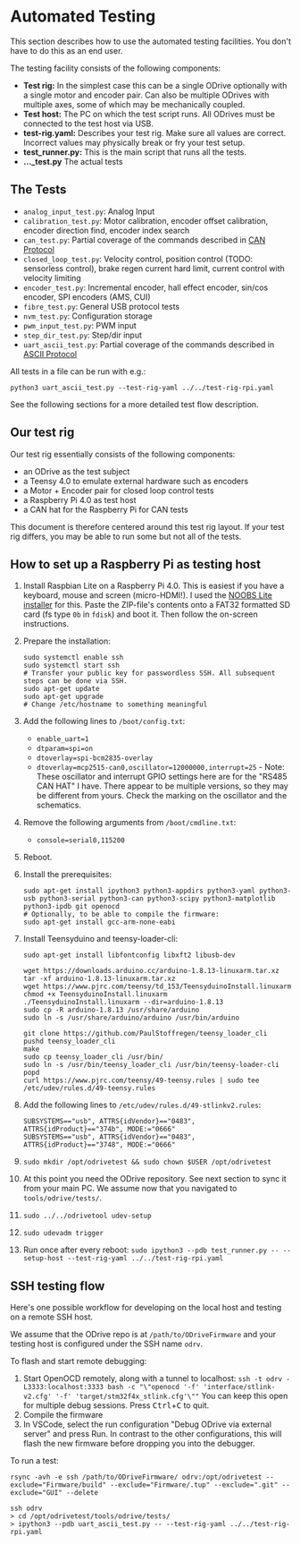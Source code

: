 # Automated Testing

This section describes how to use the automated testing facilities.
You don't have to do this as an end user.

The testing facility consists of the following components:
 * **Test rig:** In the simplest case this can be a single ODrive optionally with a single motor and encoder pair. Can also be multiple ODrives with multiple axes, some of which may be mechanically coupled.
 * **Test host:** The PC on which the test script runs. All ODrives must be connected to the test host via USB.
 * **test-rig.yaml:** Describes your test rig. Make sure all values are correct. Incorrect values may physically break or fry your test setup.
 * **test_runner.py:** This is the main script that runs all the tests.
 * **..._test.py** The actual tests

## The Tests

 - `analog_input_test.py`: Analog Input
 - `calibration_test.py`: Motor calibration, encoder offset calibration, encoder direction find, encoder index search
 - `can_test.py`: Partial coverage of the commands described in [CAN Protocol](can-protocol)
 - `closed_loop_test.py`: Velocity control, position control (TODO: sensorless control), brake regen current hard limit, current control with velocity limiting
 - `encoder_test.py`: Incremental encoder, hall effect encoder, sin/cos encoder, SPI encoders (AMS, CUI)
 - `fibre_test.py`: General USB protocol tests
 - `nvm_test.py`: Configuration storage
 - `pwm_input_test.py`: PWM input
 - `step_dir_test.py`: Step/dir input
 - `uart_ascii_test.py`: Partial coverage of the commands described in [ASCII Protocol](ascii-protocol)

All tests in a file can be run with e.g.:

    python3 uart_ascii_test.py --test-rig-yaml ../../test-rig-rpi.yaml

See the following sections for a more detailed test flow description.

## Our test rig

Our test rig essentially consists of the following components:

 - an ODrive as the test subject
 - a Teensy 4.0 to emulate external hardware such as encoders
 - a Motor + Encoder pair for closed loop control tests
 - a Raspberry Pi 4.0 as test host
 - a CAN hat for the Raspberry Pi for CAN tests

This document is therefore centered around this test rig layout.
If your test rig differs, you may be able to run some but not all of the tests.

## How to set up a Raspberry Pi as testing host

 1. Install Raspbian Lite on a Raspberry Pi 4.0. This is easiest if you have a keyboard, mouse and screen (micro-HDMI!). I used the [NOOBS Lite installer](https://www.raspberrypi.org/downloads/noobs/) for this. Paste the ZIP-file's contents onto a FAT32 formatted SD card (fs type `0b` in `fdisk`) and boot it. Then follow the on-screen instructions.
 2. Prepare the installation:
 
        sudo systemctl enable ssh
        sudo systemctl start ssh
        # Transfer your public key for passwordless SSH. All subsequent steps can be done via SSH.
        sudo apt-get update
        sudo apt-get upgrade
        # Change /etc/hostname to something meaningful

 3. Add the following lines to `/boot/config.txt`:
    - `enable_uart=1`
    - `dtparam=spi=on`
    - `dtoverlay=spi-bcm2835-overlay`
    - `dtoverlay=mcp2515-can0,oscillator=12000000,interrupt=25` - Note: These oscillator and interrupt GPIO settings here are for the "RS485 CAN HAT" I have. There appear to be multiple versions, so they may be different from yours. Check the marking on the oscillator and the schematics.

 4. Remove the following arguments from `/boot/cmdline.txt`:
    - `console=serial0,115200`

 5. Reboot.

 6. Install the prerequisites:

        sudo apt-get install ipython3 python3-appdirs python3-yaml python3-usb python3-serial python3-can python3-scipy python3-matplotlib python3-ipdb git openocd
        # Optionally, to be able to compile the firmware:
        sudo apt-get install gcc-arm-none-eabi

 7. Install Teensyduino and teensy-loader-cli:

        sudo apt-get install libfontconfig libxft2 libusb-dev

        wget https://downloads.arduino.cc/arduino-1.8.13-linuxarm.tar.xz
        tar -xf arduino-1.8.13-linuxarm.tar.xz
        wget https://www.pjrc.com/teensy/td_153/TeensyduinoInstall.linuxarm
        chmod +x TeensyduinoInstall.linuxarm
        ./TeensyduinoInstall.linuxarm --dir=arduino-1.8.13
        sudo cp -R arduino-1.8.13 /usr/share/arduino
        sudo ln -s /usr/share/arduino/arduino /usr/bin/arduino
        
        git clone https://github.com/PaulStoffregen/teensy_loader_cli
        pushd teensy_loader_cli
        make
        sudo cp teensy_loader_cli /usr/bin/
        sudo ln -s /usr/bin/teensy_loader_cli /usr/bin/teensy-loader-cli
        popd
        curl https://www.pjrc.com/teensy/49-teensy.rules | sudo tee /etc/udev/rules.d/49-teensy.rules

 8. Add the following lines to `/etc/udev/rules.d/49-stlinkv2.rules`:

        SUBSYSTEMS=="usb", ATTRS{idVendor}=="0483", ATTRS{idProduct}=="374b", MODE:="0666"
        SUBSYSTEMS=="usb", ATTRS{idVendor}=="0483", ATTRS{idProduct}=="3748", MODE:="0666"

 9.  `sudo mkdir /opt/odrivetest && sudo chown $USER /opt/odrivetest`

 10. At this point you need the ODrive repository. See next section to sync it from your main PC. We assume now that you navigated to `tools/odrive/tests/`.

 11. `sudo ../../odrivetool udev-setup`

 12. `sudo udevadm trigger`

 13. Run once after every reboot: `sudo ipython3 --pdb test_runner.py -- --setup-host --test-rig-yaml ../../test-rig-rpi.yaml`

## SSH testing flow

Here's one possible workflow for developing on the local host and testing on a remote SSH host.

We assume that the ODrive repo is at `/path/to/ODriveFirmware` and your testing host is configured under the SSH name `odrv`.

To flash and start remote debugging:

 1. Start OpenOCD remotely, along with a tunnel to localhost: `ssh -t odrv -L3333:localhost:3333 bash -c "\"openocd '-f' 'interface/stlink-v2.cfg' '-f' 'target/stm32f4x_stlink.cfg'\""`
    You can keep this open for multiple debug sessions. Press <kbd>Ctrl</kbd>+<kbd>C</kbd> to quit.
 2. Compile the firmware
 3. In VSCode, select the run configuration "Debug ODrive via external server" and press Run. In contrast to the other configurations, this will flash the new firmware before dropping you into the debugger.

To run a test:

    rsync -avh -e ssh /path/to/ODriveFirmware/ odrv:/opt/odrivetest --exclude="Firmware/build" --exclude="Firmware/.tup" --exclude=".git" --exclude="GUI" --delete

    ssh odrv
    > cd /opt/odrivetest/tools/odrive/tests/
    > ipython3 --pdb uart_ascii_test.py -- --test-rig-yaml ../../test-rig-rpi.yaml

